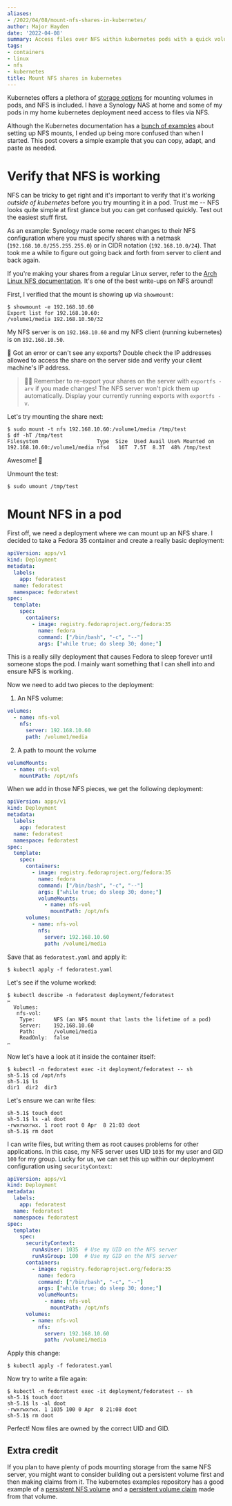 ```yaml
---
aliases:
- /2022/04/08/mount-nfs-shares-in-kubernetes/
author: Major Hayden
date: '2022-04-08'
summary: Access files over NFS within kubernetes pods with a quick volume mount. 🗄
tags:
- containers
- linux
- nfs
- kubernetes
title: Mount NFS shares in kubernetes
---
```


Kubernetes offers a plethora of [storage options] for mounting volumes in pods, and NFS
is included. I have a Synology NAS at home and some of my pods in my home kubernetes
deployment need access to files via NFS.

Although the Kubernetes documentation has a [bunch of examples] about setting up NFS
mounts, I ended up being more confused than when I started. This post covers a simple
example that you can copy, adapt, and paste as needed.

[storage options]: https://kubernetes.io/docs/concepts/storage/volumes/
[bunch of examples]: https://github.com/kubernetes/examples/tree/master/staging/volumes/nfs

# Verify that NFS is working

NFS can be tricky to get right and it's important to verify that it's working *outside
of kubernetes* before you try mounting it in a pod. Trust me -- NFS looks quite simple
at first glance but you can get confused quickly. Test out the easiest stuff first.

As an example: Synology made some recent changes to their NFS configuration where you
must specify shares with a netmask (`192.168.10.0/255.255.255.0`) or in CIDR notation
(`192.168.10.0/24`). That took me a while to figure out going back and forth from server
to client and back again.

If you're making your shares from a regular Linux server, refer to the [Arch Linux NFS
documentation]. It's one of the best write-ups on NFS around!

First, I verified that the mount is showing up via `showmount`:

```console
$ showmount -e 192.168.10.60
Export list for 192.168.10.60:
/volume1/media 192.168.10.50/32
```

My NFS server is on `192.168.10.60` and my NFS client (running kubernetes) is on
`192.168.10.50`.

🤔 Got an error or can't see any exports? Double check the IP addresses allowed to
access the share on the server side and verify your client machine's IP address.

> ☝🏻 Remember to re-export your shares on the server with `exportfs -arv` if you made
> changes! The NFS server won't pick them up automatically. Display your currently
> running exports with `exportfs -v`.

Let's try mounting the share next:

```
$ sudo mount -t nfs 192.168.10.60:/volume1/media /tmp/test
$ df -hT /tmp/test
Filesystem                   Type  Size  Used Avail Use% Mounted on
192.168.10.60:/volume1/media nfs4   16T  7.5T  8.3T  48% /tmp/test
```

Awesome! 🎉

Unmount the test:

```
$ sudo umount /tmp/test
```

[Arch Linux NFS documentation]: https://wiki.archlinux.org/title/NFS

# Mount NFS in a pod

First off, we need a deployment where we can mount up an NFS share. I decided to take a
Fedora 35 container and create a really basic deployment:

```yaml
apiVersion: apps/v1
kind: Deployment
metadata:
  labels:
    app: fedoratest
  name: fedoratest
  namespace: fedoratest
spec:
  template:
    spec:
      containers:
        - image: registry.fedoraproject.org/fedora:35
          name: fedora
          command: ["/bin/bash", "-c", "--"]
          args: ["while true; do sleep 30; done;"]
```

This is a really silly deployment that causes Fedora to sleep forever until someone
stops the pod. I mainly want something that I can shell into and ensure NFS is working.

Now we need to add two pieces to the deployment:

1. An NFS volume:

```yaml
volumes:
  - name: nfs-vol
    nfs:
      server: 192.168.10.60
      path: /volume1/media
```

2. A path to mount the volume

```yaml
volumeMounts:
  - name: nfs-vol
    mountPath: /opt/nfs
```

When we add in those NFS pieces, we get the following deployment:

```yaml
apiVersion: apps/v1
kind: Deployment
metadata:
  labels:
    app: fedoratest
  name: fedoratest
  namespace: fedoratest
spec:
  template:
    spec:
      containers:
        - image: registry.fedoraproject.org/fedora:35
          name: fedora
          command: ["/bin/bash", "-c", "--"]
          args: ["while true; do sleep 30; done;"]
          volumeMounts:
            - name: nfs-vol
              mountPath: /opt/nfs
      volumes:
        - name: nfs-vol
          nfs:
            server: 192.168.10.60
            path: /volume1/media
```

Save that as `fedoratest.yaml` and apply it:

```console
$ kubectl apply -f fedoratest.yaml
```

Let's see if the volume worked:

```console
$ kubectl describe -n fedoratest deployment/fedoratest
✂
  Volumes:
   nfs-vol:
    Type:      NFS (an NFS mount that lasts the lifetime of a pod)
    Server:    192.168.10.60
    Path:      /volume1/media
    ReadOnly:  false
✂
```

Now let's have a look at it inside the container itself:

```console
$ kubectl -n fedoratest exec -it deployment/fedoratest -- sh
sh-5.1$ cd /opt/nfs
sh-5.1$ ls
dir1  dir2  dir3
```

Let's ensure we can write files:

```console
sh-5.1$ touch doot
sh-5.1$ ls -al doot
-rwxrwxrwx. 1 root root 0 Apr  8 21:03 doot
sh-5.1$ rm doot
```

I can write files, but writing them as root causes problems for other applications. In
this case, my NFS server uses UID `1035` for my user and GID `100` for my group. Lucky
for us, we can set this up within our deployment configuration using `securityContext`:

```yaml
apiVersion: apps/v1
kind: Deployment
metadata:
  labels:
    app: fedoratest
  name: fedoratest
  namespace: fedoratest
spec:
  template:
    spec:
      securityContext:
        runAsUser: 1035  # Use my UID on the NFS server
        runAsGroup: 100  # Use my GID on the NFS server
      containers:
        - image: registry.fedoraproject.org/fedora:35
          name: fedora
          command: ["/bin/bash", "-c", "--"]
          args: ["while true; do sleep 30; done;"]
          volumeMounts:
            - name: nfs-vol
              mountPath: /opt/nfs
      volumes:
        - name: nfs-vol
          nfs:
            server: 192.168.10.60
            path: /volume1/media
```

Apply this change:

```console
$ kubectl apply -f fedoratest.yaml
```

Now try to write a file again:

```console
$ kubectl -n fedoratest exec -it deployment/fedoratest -- sh
sh-5.1$ touch doot
sh-5.1$ ls -al doot
-rwxrwxrwx. 1 1035 100 0 Apr  8 21:08 doot
sh-5.1$ rm doot
```

Perfect! Now files are owned by the correct UID and GID.

## Extra credit

If you plan to have plenty of pods mounting storage from the same NFS server, you might
want to consider building out a persistent volume first and then making claims from it.
The kubernetes examples repository has a good example of a [persistent NFS volume] and a
[persistent volume claim] made from that volume.

[persistent NFS volume]: https://github.com/kubernetes/examples/blob/master/staging/volumes/nfs/nfs-pv.yaml
[persistent volume claim]: https://github.com/kubernetes/examples/blob/master/staging/volumes/nfs/nfs-pvc.yaml